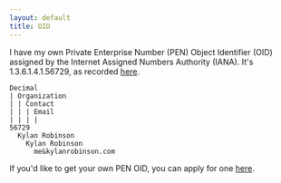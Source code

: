 ```yaml
---
layout: default
title: OID
---
```


I have my own Private Enterprise Number (PEN) Object Identifier (OID) assigned by the Internet Assigned Numbers Authority (IANA). It's 1.3.6.1.4.1.56729, as recorded [here](https://www.iana.org/assignments/enterprise-numbers/enterprise-numbers).

	Decimal
	| Organization
	| | Contact
	| | | Email
	| | | |
	56729
	  Kylan Robinson
	    Kylan Robinson
	      me&kylanrobinson.com

If you'd like to get your own PEN OID, you can apply for one [here](https://pen.iana.org/pen/PenApplication.page).
